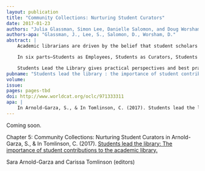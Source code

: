 ```yaml
---
layout: publication
title: "Community Collections: Nurturing Student Curators"
date: 2017-01-23
authors: "Julia Glassman, Simon Lee, Danielle Salomon, and Doug Worsham"
authors-apa: "Glassman, J., Lee, S., Salomon, D., Worsham, D."
abstract: |
    Academic librarians are driven by the belief that student scholars are at the heart of the library. Our collections, programs, and services become meaningful when students use and learn from them. We build our websites and other digital services, our buildings, marketing and communication strategies, and content to meet their needs. The library exists, at least in large part, for the students—and student employment, leadership, and input into the library can increase engagement and outreach and improve both the library and the students it employs. 

    In six parts—Students as Employees, Students as Curators, Students as Ambassadors, the Library as Client, Student Groups as Library Leaders, and Students as Library Designers—Students Lead the Library provides case studies of programs and initiatives that seek student input, assistance, and leadership in the academic library. Through the library, students can develop leadership skills, cultivate high levels of engagement, and offer peer learning opportunities. Through the students, libraries can create participatory design processes, enhancement and transformation of the library’s core functions, and expressed library value for stakeholders. 

    Students Lead the Library gives practical perspectives and best practices for implementing these kinds of initiatives in ways that can be easily adopted to fit many different needs and circumstances. It’s useful to libraries seeking to improve their services to students, reach out to new student populations, give students experiential learning opportunities, and even mitigate staffing shortages.
pubname: "Students lead the library : the importance of student contributions to the academic library"
volume: 
issue: 
pages: pages-tbd
doi: http://www.worldcat.org/oclc/971333311
apa: |
    In Arnold-Garza, S., & In Tomlinson, C. (2017). Students lead the library: The importance of student contributions to the academic library.
---
```

Coming soon.

Chapter 5: Community Collections: Nurturing Student Curators in Arnold-Garza, S., & In Tomlinson, C. (2017). [Students lead the library: The importance of student contributions to the academic library.](http://www.worldcat.org/oclc/971333311)

Sara Arnold-Garza and Carissa Tomlinson (editors)
